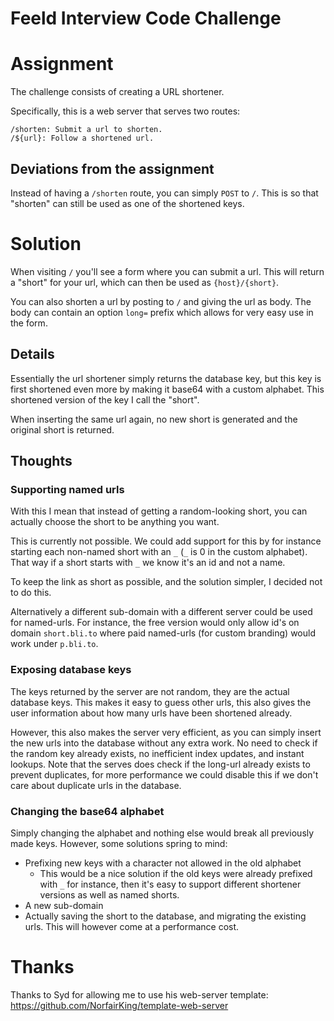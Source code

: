 # Feeld Interview Code Challenge

# Assignment

The challenge consists of creating a URL shortener.

Specifically, this is a web server that serves two routes:

    /shorten: Submit a url to shorten.
    /${url}: Follow a shortened url.

## Deviations from the assignment

Instead of having a `/shorten` route, you can simply `POST` to `/`.
This is so that "shorten" can still be used as one of the shortened keys.

# Solution

When visiting `/` you'll see a form where you can submit a url.
This will return a "short" for your url, which can then be used as `{host}/{short}`.

You can also shorten a url by posting to `/` and giving the url as body.
The body can contain an option `long=` prefix which allows for very easy use in the form.

## Details

Essentially the url shortener simply returns the database key, but this key is first shortened even more by making it base64 with a custom alphabet.
This shortened version of the key I call the "short".

When inserting the same url again, no new short is generated and the original short is returned.

## Thoughts

### Supporting named urls

With this I mean that instead of getting a random-looking short, you can actually choose the short to be anything you want.

This is currently not possible.
We could add support for this by for instance starting each non-named short with an `_` (`_` is 0 in the custom alphabet).
That way if a short starts with `_` we know it's an id and not a name.

To keep the link as short as possible, and the solution simpler, I decided not to do this.

Alternatively a different sub-domain with a different server could be used for named-urls.
For instance, the free version would only allow id's on domain `short.bli.to` where paid named-urls (for custom branding) would work under `p.bli.to`.

### Exposing database keys

The keys returned by the server are not random, they are the actual database keys.
This makes it easy to guess other urls, this also gives the user information about how many urls have been shortened already.

However, this also makes the server very efficient, as you can simply insert the new urls into the database without any extra work.
No need to check if the random key already exists, no inefficient index updates, and instant lookups.
Note that the serves does check if the long-url already exists to prevent duplicates, for more performance we could disable this if we don't care about duplicate urls in the database.

### Changing the base64 alphabet

Simply changing the alphabet and nothing else would break all previously made keys.
However, some solutions spring to mind:

* Prefixing new keys with a character not allowed in the old alphabet
  * This would be a nice solution if the old keys were already prefixed with `_` for instance, then it's easy to support different shortener versions as well as named shorts.
* A new sub-domain
* Actually saving the short to the database, and migrating the existing urls. This will however come at a performance cost.

# Thanks

Thanks to Syd for allowing me to use his web-server template: https://github.com/NorfairKing/template-web-server
